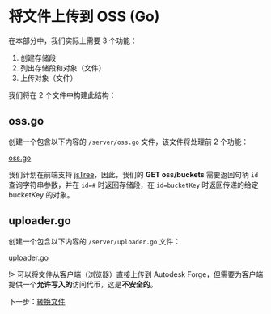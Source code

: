 # 将文件上传到 OSS (Go)

在本部分中，我们实际上需要 3 个功能：

1. 创建存储段
2. 列出存储段和对象（文件）
3. 上传对象（文件）

我们将在 2 个文件中构建此结构：

## oss.go

创建一个包含以下内容的 `/server/oss.go` 文件，该文件将处理前 2 个功能：

[oss.go](_snippets/viewmodels/go/oss.go ':include :type=code go')

我们计划在前端支持 [jsTree](https://www.jstree.com/)，因此，我们的 **GET oss/buckets** 需要返回句柄 `id` 查询字符串参数，并在 `id=#` 时返回存储段，在 `id=bucketKey` 时返回传递的给定 bucketKey 的对象。


## uploader.go

创建一个包含以下内容的 `/server/uploader.go` 文件：

[uploader.go](_snippets/viewmodels/go/uploader.go ':include :type=code go')

!> 可以将文件从客户端（浏览器）直接上传到 Autodesk Forge，但需要为客户端提供一个**允许写入的**访问代币，这是**不安全的**。

下一步：[转换文件](/zh-CN/modelderivative/translate/)